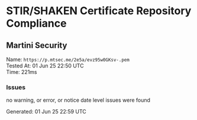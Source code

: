 # STIR/SHAKEN Certificate Repository Compliance

## Martini Security

Name: `https://p.mtsec.me/2e5a/evz95w0GKsv-.pem`\
Tested At: 01 Jun 25 22:50 UTC\
Time: 221ms

### Issues

no warning, or error, or notice date level issues were found

Generated: 01 Jun 25 22:59 UTC